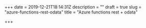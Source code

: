 +++
date = 2019-12-21T18:14:31Z
description = ""
draft = true
slug = "azure-functions-rest-odata"
title = "Azure functions rest + odata"

+++




